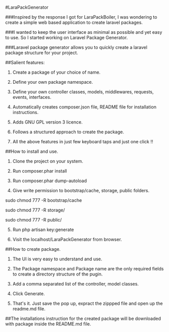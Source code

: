 #LaraPackGenerator

###Inspired by the response I got for LaraPackBoiler, I was wondering to create a simple web based application to create laravel packages.

###I wanted to keep the user interface as minimal as possible and yet easy to use. So I started working on Laravel Package Generator.

###Laravel package generator allows you to quickly create a laravel package structure for your project.

##Salient features:

1. Create a package of your choice of name.

2. Define your own package namespace.

3. Define your own controller classes, models, middlewares, requests, events, interfaces.

4. Automatically creates composer.json file, README file for installation instructions.

5. Adds GNU GPL version 3 licence.

6. Follows a structured approach to create the package.

7. All the above features in just few keyboard taps and just one click !!

##How to install and use.

1. Clone the project on your system.

2. Run composer.phar install

3. Run composer.phar dump-autoload

4. Give write permission to bootstrap/cache, storage, public folders.

sudo chmod 777 -R bootstrap/cache

sudo chmod 777 -R storage/

sudo chmod 777 -R public/

5. Run php artisan key:generate

6. Visit the localhost/LaraPackGenerator from browser.

##How to create package.

1. The UI is very easy to understand and use.

2. The Package namespace and Package name are the only required fields to create a directory structure of the pugin.

4. Add a comma separated list of the controller, model classes.

5. Click Generate.

6. That's it. Just save the pop up, expract the zippped file and open up the readme.md file.

##The installations instruction for the created package will be downloaded with package inside the README.md file.

